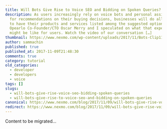 ```yaml
---
title: Will Bots Give Rise to Voice SEO and Bidding on Spoken Queries?
description: As users increasingly rely on voice bots and personal assistants
  for recommendations on their buying decisions, businesses will do all they can
  to have their products and services listed among the suggested options.
  Opearlo Co-Founder/CTO Oscar Merry and I speculated on what that experience
  might be like for users. Watch the video of our conversation […]
thumbnail: https://www.nexmo.com/wp-content/uploads/2017/11/Bots-Clip11_800x300.jpg
author: sammachin
published: true
published_at: 2017-11-09T21:48:30
comments: true
category: tutorial
old_categories:
  - developer
  - developers
  - voice
tags: []
slugs:
  - will-bots-give-rise-voice-seo-bidding-spoken-queries
  - will-bots-give-rise-to-voice-seo-and-bidding-on-spoken-queries
canonical: https://www.nexmo.com/blog/2017/11/09/will-bots-give-rise-voice-seo-bidding-spoken-queries
redirect: https://www.nexmo.com/blog/2017/11/09/will-bots-give-rise-voice-seo-bidding-spoken-queries
---
```

Content to be migrated...